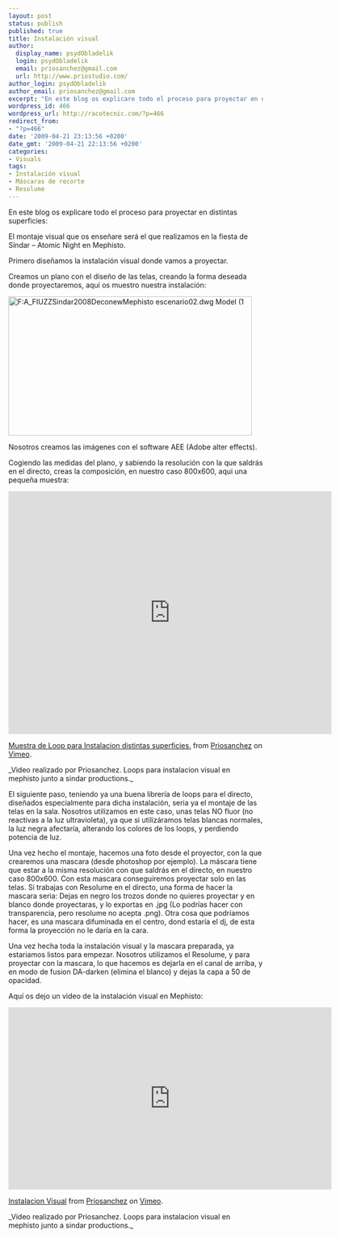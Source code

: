 ```yaml
---
layout: post
status: publish
published: true
title: Instalación visual
author:
  display_name: psydObladelik
  login: psydObladelik
  email: priosanchez@gmail.com
  url: http://www.priostudio.com/
author_login: psydObladelik
author_email: priosanchez@gmail.com
excerpt: "En este blog os explicare todo el proceso para proyectar en distintas superficies."
wordpress_id: 466
wordpress_url: http://racotecnic.com/?p=466
redirect_from:
- "?p=466"
date: '2009-04-21 23:13:56 +0200'
date_gmt: '2009-04-21 22:13:56 +0200'
categories:
- Visuals
tags:
- Instalación visual
- Máscaras de recorte
- Resolume
---
```


En este blog os explicare todo el proceso para proyectar en distintas superficies:

El montaje visual que os enseñare será el que realizamos en la fiesta de Sindar – Atomic Night en Mephisto.

Primero diseñamos la instalación visual donde vamos a proyectar.

Creamos un plano con el diseño de las telas, creando la forma deseada donde proyectaremos, aquí os muestro nuestra instalación:

<a href="{{ site.url }}/uploads/2009/04/mephisto-escenario1.jpg">
  <img class="size-full wp-image-468 aligncenter" title="F:A_FIUZZSindar2008DeconewMephisto escenario02.dwg Model (1" src="{{ site.url }}/uploads/2009/04/mephisto-escenario1.jpg" alt="F:A_FIUZZSindar2008DeconewMephisto escenario02.dwg Model (1" width="482" height="275" />
</a>

Nosotros creamos las imágenes con el software AEE (Adobe alter effects).

Cogiendo las medidas del plano, y sabiendo la resolución con la que saldrás en el directo, creas la composición, en nuestro caso 800x600, aqui una pequeña muestra:

<iframe src="https://player.vimeo.com/video/4262346" width="640" height="480" frameborder="0" webkitallowfullscreen mozallowfullscreen allowfullscreen></iframe>
<p><a href="https://vimeo.com/4262346">Muestra de Loop para Instalacion distintas superficies.</a> from <a href="https://vimeo.com/user903080">Priosanchez</a> on <a href="https://vimeo.com">Vimeo</a>.</p>
_Video realizado por Priosanchez. Loops para instalacion visual en mephisto junto a sindar productions._

El siguiente paso, teniendo ya una buena librería de loops para el directo, diseñados especialmente para dicha instalación, seria ya el montaje de las telas en la sala. Nosotros utilizamos en este caso, unas telas NO fluor (no reactivas a la luz ultravioleta), ya que si utilizáramos telas blancas normales, la luz negra afectaría, alterando los colores de los loops, y perdiendo potencia de luz.

Una vez hecho el montaje, hacemos una foto desde el proyector, con la que crearemos una mascara (desde photoshop por ejemplo). La máscara tiene que estar a la misma resolución con que saldrás en el directo, en nuestro caso 800x600. Con esta mascara conseguiremos proyectar solo en las telas. Si trabajas con Resolume en el directo, una forma de hacer la mascara seria:
Dejas en negro los trozos donde no quieres proyectar y en blanco donde proyectaras, y lo exportas en .jpg (Lo podrías hacer con transparencia, pero resolume no acepta .png).
Otra cosa que podríamos hacer, es una mascara difuminada en el centro, dond estaría el dj, de esta forma la proyección no le daría en la cara.

Una vez hecha toda la instalación visual y la mascara preparada, ya estariamos listos para empezar. Nosotros utilizamos el Resolume, y para proyectar con la mascara, lo que hacemos es dejarla en el canal de arriba, y en modo de fusion DA-darken (elimina el blanco) y dejas la capa a 50 de opacidad.

Aquí os dejo un video de la instalación visual en Mephisto:

<iframe src="https://player.vimeo.com/video/4261287" width="640" height="360" frameborder="0" webkitallowfullscreen mozallowfullscreen allowfullscreen></iframe>
<p><a href="https://vimeo.com/4261287">Instalacion Visual</a> from <a href="https://vimeo.com/user903080">Priosanchez</a> on <a href="https://vimeo.com">Vimeo</a>.</p>
_Video realizado por Priosanchez. Loops para instalacion visual en mephisto junto a sindar productions._
